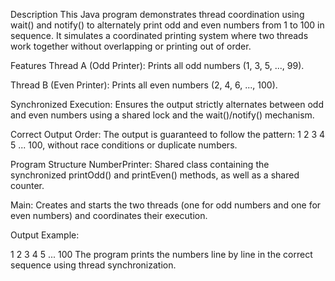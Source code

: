 Description
This Java program demonstrates thread coordination using wait() and notify() 
to alternately print odd and even numbers from 1 to 100 in sequence. It simulates 
a coordinated printing system where two threads work together without overlapping or printing out of order.

Features
Thread A (Odd Printer): Prints all odd numbers (1, 3, 5, ..., 99).

Thread B (Even Printer): Prints all even numbers (2, 4, 6, ..., 100).

Synchronized Execution: Ensures the output strictly alternates between odd and even numbers using a shared lock and the wait()/notify() mechanism.

Correct Output Order: The output is guaranteed to follow the pattern: 1 2 3 4 5 ... 100, without race conditions or duplicate numbers.

Program Structure
NumberPrinter: Shared class containing the synchronized printOdd() and printEven() methods, 
as well as a shared counter.

Main: Creates and starts the two threads (one for odd numbers and one for even numbers) 
and coordinates their execution.

Output
Example:

1
2
3
4
5
...
100
The program prints the numbers line by line in the correct sequence using thread synchronization.